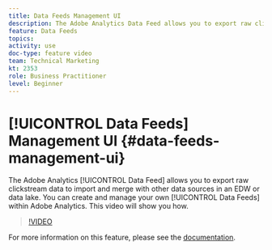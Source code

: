```yaml
---
title: Data Feeds Management UI
description: The Adobe Analytics Data Feed allows you to export raw clickstream data to import and merge with other data sources in an EDW or data lake. You can create and manage your own Data Feeds within Adobe Analytics. This video will show you how.
feature: Data Feeds
topics: 
activity: use
doc-type: feature video
team: Technical Marketing
kt: 2353
role: Business Practitioner
level: Beginner
---
```


# [!UICONTROL Data Feeds] Management UI {#data-feeds-management-ui}

The Adobe Analytics [!UICONTROL Data Feed] allows you to export raw clickstream data to import and merge with other data sources in an EDW or data lake. You can create and manage your own [!UICONTROL Data Feeds] within Adobe Analytics. This video will show you how.

>[!VIDEO](https://video.tv.adobe.com/v/25452/?quality=12)

For more information on this feature, please see the [documentation](https://marketing.adobe.com/resources/help/en_US/reference/analytics-data-feed.html).
